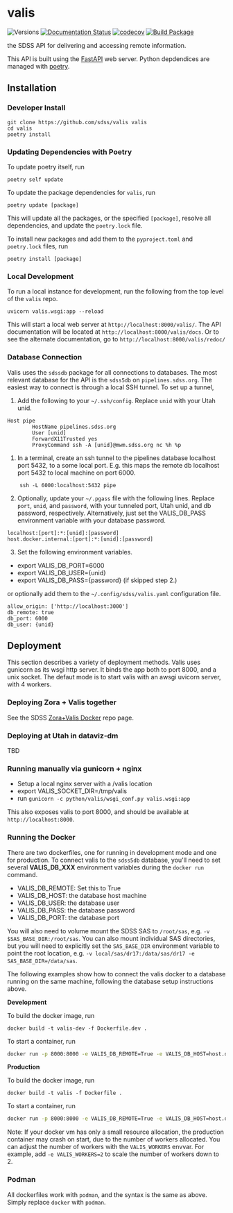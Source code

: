 # valis

![Versions](https://img.shields.io/badge/python->3.7-blue)
[![Documentation Status](https://readthedocs.org/projects/sdss-valis/badge/?version=latest)](https://sdss-valis.readthedocs.io/en/latest/?badge=latest)
[![codecov](https://codecov.io/gh/sdss/valis/branch/master/graph/badge.svg)](https://codecov.io/gh/sdss/valis)
[![Build Package](https://github.com/sdss/valis/actions/workflows/build.yml/badge.svg)](https://github.com/sdss/valis/actions/workflows/build.yml)

the SDSS API for delivering and accessing remote information.

This API is built using the [FastAPI](https://fastapi.tiangolo.com/) web server.  Python depdendices are managed with [poetry](https://python-poetry.org/).

## Installation
### Developer Install
```
git clone https://github.com/sdss/valis valis
cd valis
poetry install
```

### Updating Dependencies with Poetry
To update poetry itself, run
```
poetry self update
```

To update the package dependencies for `valis`, run
```
poetry update [package]
```
This will update all the packages, or the specified `[package]`, resolve all dependencies, and update the `poetry.lock` file.

To install new packages and add them to the `pyproject.toml` and `poetry.lock` files, run
```
poetry install [package]
```

### Local Development

To run a local instance for development, run the following from the top level of the `valis` repo.
```
uvicorn valis.wsgi:app --reload
```
This will start a local web server at `http://localhost:8000/valis/`.  The API documentation will be located at `http://localhost:8000/valis/docs`.  Or to see the alternate documentation, go to `http://localhost:8000/valis/redoc/`

### Database Connection

Valis uses the `sdssdb` package for all connections to databases.  The most relevant database for the API is the `sdss5db` on `pipelines.sdss.org`.  The easiest way to connect is through a local SSH tunnel. To set up a tunnel,

1. Add the following to your `~/.ssh/config`. Replace `unid` with your Utah unid.

```
Host pipe
        HostName pipelines.sdss.org
        User [unid]
        ForwardX11Trusted yes
        ProxyCommand ssh -A [unid]@mwm.sdss.org nc %h %p
```
1. In a terminal, create an ssh tunnel to the pipelines database localhost port 5432, to a some local port. E.g. this maps the remote db localhost port 5432 to local machine on port 6000.
```
    ssh -L 6000:localhost:5432 pipe
```
2. Optionally, update your `~/.pgass` file with the following lines. Replace `port`, `unid`, and `password`, with your tunneled port, Utah unid, and db password, respectively. Alternatively, just set the VALIS_DB_PASS environment variable with your database password.
```
localhost:[port]:*:[unid]:[password]
host.docker.internal:[port]:*:[unid]:[password]
```
3. Set the following environment variables.

- export VALIS_DB_PORT=6000
- export VALIS_DB_USER={unid}
- export VALIS_DB_PASS={password} (if skipped step 2.)

or optionally add them to the `~/.config/sdss/valis.yaml` configuration file.

```
allow_origin: ['http://localhost:3000']
db_remote: true
db_port: 6000
db_user: {unid}
```


## Deployment

This section describes a variety of deployment methods.  Valis uses gunicorn as its
wsgi http server. It binds the app both to port 8000, and a unix socket.  The defaut mode
is to start valis with an awsgi uvicorn server, with 4 workers.

### Deploying Zora + Valis together
See the SDSS [Zora+Valis Docker](https://github.com/sdss/zora_valis_dockers) repo page.

### Deploying at Utah in dataviz-dm
TBD

### Running manually via gunicorn + nginx
 - Setup a local nginx server with a /valis location
 - export VALIS_SOCKET_DIR=/tmp/valis
 - run `gunicorn -c python/valis/wsgi_conf.py valis.wsgi:app`

This also exposes valis to port 8000, and should be available at `http://localhost:8000`.

### Running the Docker

There are two dockerfiles, one for running in development mode and one for production.  To connect valis to the `sdss5db` database, you'll need to set several **VALIS_DB_XXX** environment variables during the `docker run` command.

- VALIS_DB_REMOTE: Set this to True
- VALIS_DB_HOST: the database host machine
- VALIS_DB_USER: the database user
- VALIS_DB_PASS: the database password
- VALIS_DB_PORT: the database port

You will also need to volume mount the SDSS SAS to `/root/sas`, e.g. `-v $SAS_BASE_DIR:/root/sas`.  You can also mount individual SAS directories, but you will need to explicitly set the `SAS_BASE_DIR` environment variable to point the root location, e.g. `-v local/sas/dr17:/data/sas/dr17 -e SAS_BASE_DIR=/data/sas`.

The following examples show how to connect the valis docker to a database running on the same machine, following the database setup instructions above.

**Development**

To build the docker image, run

`docker build -t valis-dev -f Dockerfile.dev .`

To start a container, run
```bash
docker run -p 8000:8000 -e VALIS_DB_REMOTE=True -e VALIS_DB_HOST=host.docker.internal -e VALIS_DB_USER=[user] -e VALIS_DB_PASS=[password] -e VALIS_DB_PORT=6000 -v $SAS_BASE_DIR:/root/sas valis-dev
```

**Production**

To build the docker image, run

`docker build -t valis -f Dockerfile .`

To start a container, run
```bash
docker run -p 8000:8000 -e VALIS_DB_REMOTE=True -e VALIS_DB_HOST=host.docker.internal -e VALIS_DB_USER=[user] -e VALIS_DB_PASS=[password] -e VALIS_DB_PORT=6000 -v $SAS_BASE_DIR:/root/sas valis
```
Note:  If your docker vm has only a small resource allocation, the production container may crash on start, due to the number of workers allocated. You can adjust the number of workers with the `VALIS_WORKERS` envvar.  For example, add `-e VALIS_WORKERS=2` to scale the number of workers down to 2.

### Podman

All dockerfiles work with `podman`, and the syntax is the same as above.  Simply replace `docker` with `podman`.